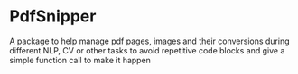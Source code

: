 # PdfSnipper
A package to help manage pdf pages, images and their conversions during different NLP, CV or other tasks to avoid repetitive code blocks and give a simple function call to make it happen

